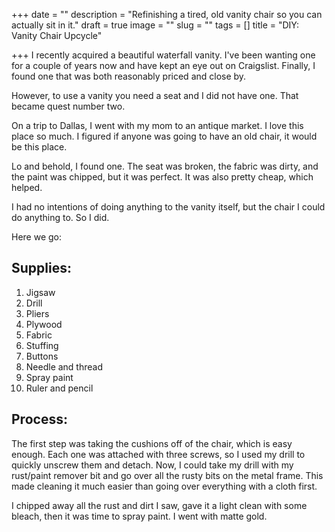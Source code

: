 +++
date = ""
description = "Refinishing a tired, old vanity chair so you can actually sit in it."
draft = true
image = ""
slug = ""
tags = []
title = "DIY: Vanity Chair Upcycle"

+++
I recently acquired a beautiful waterfall vanity. I've been wanting one for a couple of years now and have kept an eye out on Craigslist. Finally, I found one that was both reasonably priced and close by.

However, to use a vanity you need a seat and I did not have one. That became quest number two.

On a trip to Dallas, I went with my mom to an antique market. I love this place so much. I figured if anyone was going to have an old chair, it would be this place.

Lo and behold, I found one. The seat was broken, the fabric was dirty, and the paint was chipped, but it was perfect. It was also pretty cheap, which helped.

I had no intentions of doing anything to the vanity itself, but the chair I could do anything to. So I did.

Here we go:

## Supplies:

 1. Jigsaw
 2. Drill
 3. Pliers
 4. Plywood
 5. Fabric
 6. Stuffing
 7. Buttons
 8. Needle and thread
 9. Spray paint
10. Ruler and pencil

## Process:

The first step was taking the cushions off of the chair, which is easy enough. Each one was attached with three screws, so I used my drill to quickly unscrew them and detach. Now, I could take my drill with my rust/paint remover bit and go over all the rusty bits on the metal frame. This made cleaning it much easier than going over everything with a cloth first.

I chipped away all the rust and dirt I saw, gave it a light clean with some bleach, then it was time to spray paint. I went with matte gold.